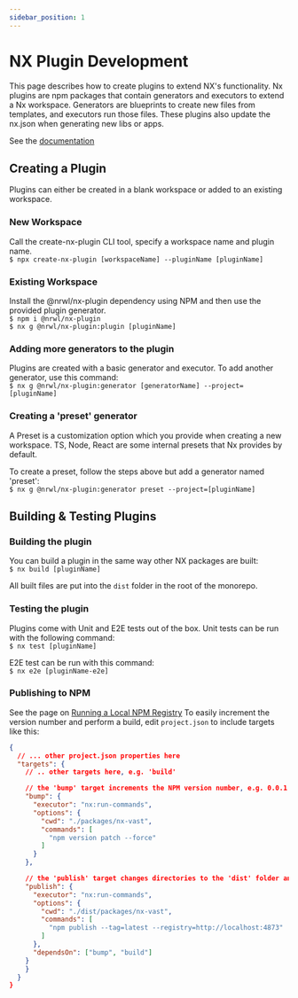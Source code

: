 ```yaml
---
sidebar_position: 1
---
```


# NX Plugin Development
This page describes how to create plugins to extend NX's functionality. Nx plugins are npm packages that contain generators and executors to extend a Nx workspace. Generators are blueprints to create new files from templates, and executors run those files. These plugins also update the nx.json when generating new libs or apps.

See the [documentation](https://nx.dev/packages/nx-plugin)


## Creating a Plugin
Plugins can either be created in a blank workspace or added to an existing workspace.


### New Workspace
Call the create-nx-plugin CLI tool, specify a workspace name and plugin name.  
`$ npx create-nx-plugin [workspaceName] --pluginName [pluginName]`  


### Existing Workspace
Install the @nrwl/nx-plugin dependency using NPM and then use the provided plugin generator.  
`$ npm i @nrwl/nx-plugin`  
`$ nx g @nrwl/nx-plugin:plugin [pluginName]`


### Adding more generators to the plugin
Plugins are created with a basic generator and executor. To add another generator, use this command:  
`$ nx g @nrwl/nx-plugin:generator [generatorName] --project=[pluginName]`

### Creating a 'preset' generator
A Preset is a customization option which you provide when creating a new workspace. TS, Node, React are some internal presets that Nx provides by default.

To create a preset, follow the steps above but add a generator named 'preset':   
`$ nx g @nrwl/nx-plugin:generator preset --project=[pluginName]`


## Building & Testing Plugins

### Building the plugin
You can build a plugin in the same way other NX packages are built:  
`$ nx build [pluginName]`

All built files are put into the `dist` folder in the root of the monorepo.


### Testing the plugin
Plugins come with Unit and E2E tests out of the box.
Unit tests can be run with the following command:  
`$ nx test [pluginName]`

E2E test can be run with this command:  
`$ nx e2e [pluginName-e2e]`

### Publishing to NPM
See the page on [Running a Local NPM Registry](/docs/node-js/nodejs)
To easily increment the version number and perform a build, edit `project.json` to include targets like this:

```json
{
  // ... other project.json properties here
  "targets": {
    // .. other targets here, e.g. 'build'

    // the 'bump' target increments the NPM version number, e.g. 0.0.1 -> 0.0.2
    "bump": {
      "executor": "nx:run-commands",
      "options": {
        "cwd": "./packages/nx-vast",
        "commands": [
          "npm version patch --force"
        ]
      }
    },

    // the 'publish' target changes directories to the 'dist' folder and publishes the built package to a local repository running Verdaccio. It also ensures the 'bump' and 'build' targets are run first (in that order)
    "publish": {
      "executor": "nx:run-commands",
      "options": {
        "cwd": "./dist/packages/nx-vast",
        "commands": [
          "npm publish --tag=latest --registry=http://localhost:4873"
        ]
      },
      "dependsOn": ["bump", "build"]
    }
    }
  }
}
```